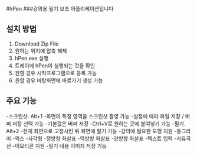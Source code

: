 #hPen
###강의용 필기 보조 어플리케이션입니다

## 설치 방법
1. Download Zip File
2. 원하는 위치에 압축 해제
3. hPen.exe 실행
4. 트레이에 hPen이 실행되는 것을 확인
5. 원할 경우 시작프로그램으로 등록 가능
6. 원할 경우 바탕화면에 바로가기 생성 가능

## 주요 기능
-스크린샷. Alt+1
	-화면의 특정 영역을 스크린샷 촬영 가능
	-설정에 따라 파일 저장 / 버퍼 저장 선택 가능
		-기본값은 버퍼 저장
		-Ctrl+V로 원하는 곳에 붙여넣기 가능
-필기. Alt+2
	-현재 화면으로 고정시킨 뒤 화면에 필기 가능
	-강의에 필요한 도형 지원
		-동그라미
		-엑스
		-사각형
		-정방향 화살표
		-역방향 화살표
		-양방향 화살표
		-텍스트 입력
		-자유곡선
	-이모티콘 지원
	-필기 내용 이미지 저장 기능
